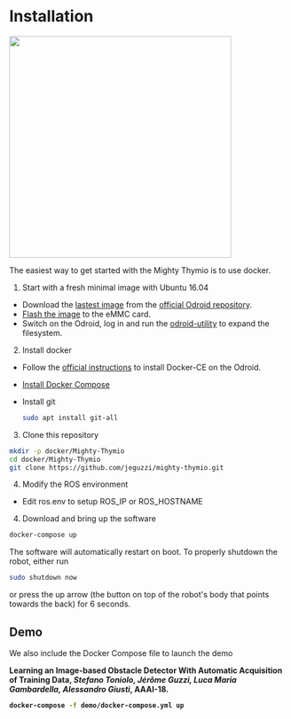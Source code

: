 # Installation

<img src="https://raw.githubusercontent.com/jeguzzi/mighty-thymio/master/images/mighty_thymio_2.JPG" width="400"/>


The easiest way to get started with the Mighty Thymio is to use docker.

1. Start with a fresh minimal image with Ubuntu 16.04

  - Download the [lastest image](https://dn.odroid.com/S805/Ubuntu/ubuntu-16.04.3-minimal-odroid-c1-20170914.img.xz) from the [official Odroid repository](http://odroid.com/dokuwiki/doku.php?id=en:c1_release_linux_ubuntu).
  - [Flash the image](http://odroid.com/dokuwiki/doku.php?id=en:odroid_flashing_tools) to the eMMC card.
  - Switch on the Odroid, log in and run the [odroid-utility](https://github.com/mdrjr/odroid-utility) to expand the filesystem.

2. Install docker

  - Follow the [official instructions](https://docs.docker.com/install/linux/docker-ce/ubuntu/#set-up-the-repository) to install Docker-CE on the Odroid.

  - [Install Docker Compose](https://docs.docker.com/compose/install/)

  - Install git
    ```bash
    sudo apt install git-all
    ```

3. Clone this repository
```bash
mkdir -p docker/Mighty-Thymio
cd docker/Mighty-Thymio
git clone https://github.com/jeguzzi/mighty-thymio.git
```
4. Modify the ROS environment
  - Edit ros.env to setup ROS_IP or ROS_HOSTNAME

4. Download and bring up the software
```bash
docker-compose up
```

The software will automatically restart on boot. To properly shutdown the robot, either run
```bash
sudo shutdown now
```
or press the up arrow (the button on top of the robot's body that points towards the back) for 6 seconds.

## Demo

We also include the Docker Compose file to launch the demo

<b>
Learning an Image-based Obstacle Detector With Automatic Acquisition of Training Data, <i>Stefano Toniolo, Jérôme Guzzi, Luca Maria Gambardella, Alessandro Giusti</i>, AAAI-18.

```bash
docker-compose -f demo/docker-compose.yml up
```
